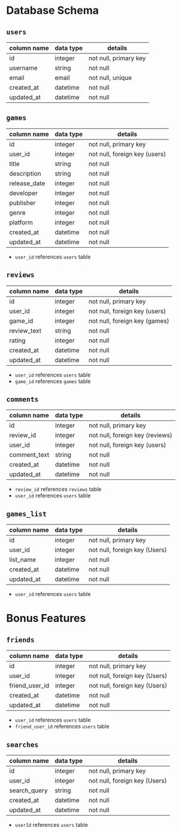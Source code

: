 # **Database Schema**

## `users`

| column name | data type | details                   |
|-------------|-----------|---------------------------|
| id          | integer   | not null, primary key     |
| username    | string    | not null                  |
| email       | email     | not null, unique          |
| created_at  | datetime  | not null                  |
| updated_at  | datetime  | not null                  |

## `games`

| column name | data type | details                      |
|-------------|-----------|------------------------------|
| id          | integer   | not null, primary key        |
| user_id     | integer   | not null, foreign key (users)|
| title       | string    | not null                     |
| description | string    | not null                     |
| release_date| integer   | not null                     |
| developer   | integer   | not null                     |
| publisher   | integer   | not null                     |
| genre       | integer   | not null                     |
| platform    | integer   | not null                     |
| created_at  | datetime  | not null                     |
| updated_at  | datetime  | not null                     |

* `user_id` references `users` table

## `reviews`

| column name   | data type | details                       |
|---------------|-----------|-------------------------------|
| id            | integer   | not null, primary key         |
| user_id       | integer   | not null, foreign key (users) |
| game_id       | integer   | not null, foreign key (games) |
| review_text   | string    | not null                      |
| rating        | integer   | not null                      |
| created_at    | datetime  | not null                      |
| updated_at    | datetime  | not null                      |

* `user_id` references `users` table
* `game_id` references `games` table

## `comments`

| column name   | data type | details                        |
|---------------|-----------|--------------------------------|
| id            | integer   | not null, primary key          |
| review_id     | integer   | not null, foreign key (reviews)|
| user_id       | integer   | not null, foreign key (users)  |
| comment_text  | string    | not null                       |
| created_at    | datetime  | not null                       |
| updated_at    | datetime  | not null                       |

* `review_id` references `reviews` table
* `user_id` references `users` table

## `games_list`

| column name   | data type | details                        |
|---------------|-----------|--------------------------------|
| id            | integer   | not null, primary key          |
| user_id       | integer   | not null, foreign key (Users)  |
| list_name     | integer   | not null                       |
| created_at    | datetime  | not null                       |
| updated_at    | datetime  | not null                       |

* `user_id` references `users` table

# Bonus Features

## `friends`

| column name   | data type | details                        |
|---------------|-----------|--------------------------------|
| id            | integer   | not null, primary key          |
| user_id       | integer   | not null, foreign key (Users)  |
| friend_user_id| integer   | not null, foreign key (Users)  |
| created_at    | datetime  | not null                       |
| updated_at    | datetime  | not null                       |

* `user_id` references `users` table
* `friend_user_id` references `users` table

## `searches`

| column name   | data type | details                        |
|---------------|-----------|--------------------------------|
| id            | integer   | not null, primary key          |
| user_id       | integer   | not null, foreign key (Users)  |
| search_query  | string    | not null                       |
| created_at    | datetime  | not null                       |
| updated_at    | datetime  | not null                       |

* `userId` references `users` table
